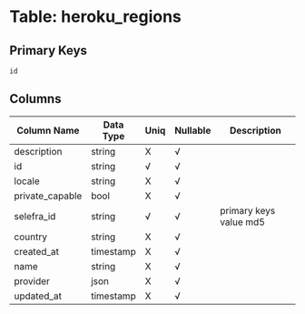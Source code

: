 # Table: heroku_regions

## Primary Keys 

```
id
```


## Columns 

|  Column Name   |  Data Type  | Uniq | Nullable | Description | 
|  ----  | ----  | ----  | ----  | ---- | 
| description | string | X | √ |  | 
| id | string | √ | √ |  | 
| locale | string | X | √ |  | 
| private_capable | bool | X | √ |  | 
| selefra_id | string | √ | √ | primary keys value md5 | 
| country | string | X | √ |  | 
| created_at | timestamp | X | √ |  | 
| name | string | X | √ |  | 
| provider | json | X | √ |  | 
| updated_at | timestamp | X | √ |  | 


